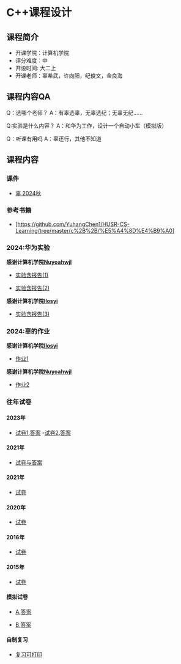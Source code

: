 # C++课程设计

## 课程简介

- 开课学院：计算机学院
- 评分难度：中
- 开设时间: 大二上
- 开课老师：辜希武，许向阳，纪俊文，金良海

## 课程内容QA
Q：选哪个老师？
A：有辜选辜，无辜选纪；无辜无纪......

Q:实验是什么内容？
A：和华为工作，设计一个自动小车（模拟版）

Q：听课有用吗
A：辜还行，其他不知道

## 课程内容

### 课件
- [辜 2024秋](https://github.com/YuhangChen1/HUSR-CS-Learning/tree/master/c%2B%2B/c%E8%89%B9%E8%AF%BE%E4%BB%B6)

### 参考书籍
- [https://github.com/YuhangChen1/HUSR-CS-Learning/tree/master/c%2B%2B/%E5%A4%8D%E4%B9%A0]

### 2024:华为实验
**感谢计算机学院[Nuyoahwjl](https://github.com/Nuyoahwjl)**

- [实验含报告(1)](https://github.com/Nuyoahwjl/HUST-CS/tree/main/C%2B%2B/C%2B%2B%E5%AE%9E%E9%AA%8C)

- [实验含报告(2)](https://github.com/YuhangChen1/HUSR-CS-Learning/tree/master/c%2B%2B/c%E8%89%B9%E5%AE%9E%E9%AA%8C)

**感谢计算机学院[Ilosyi](https://github.com/Ilosyi)**

- [实验含报告(3)](https://github.com/Ilosyi/Hust-CS-Learning-Library/tree/main/IIA%20C%2B%2B%E7%A8%8B%E5%BA%8F%E8%AE%BE%E8%AE%A1%E5%AE%9E%E9%AA%8C(%E5%8D%8E%E4%B8%BA))

### 2024:辜的作业
**感谢计算机学院[Ilosyi](https://github.com/Ilosyi)**

- [作业1](https://github.com/Ilosyi/Hust-CS-Learning-Library/tree/main/IIA%20C%2B%2B%E7%A8%8B%E5%BA%8F%E8%AE%BE%E8%AE%A1/%E4%BD%9C%E4%B8%9A(%E8%BE%9C))

**感谢计算机学院[Nuyoahwjl](https://github.com/Nuyoahwjl)**
- [作业2](https://github.com/Nuyoahwjl/HUST-CS/tree/main/C%2B%2B/%E4%BD%9C%E4%B8%9A)

### 往年试卷

#### 2023年
- [试卷1](https://github.com/YuhangChen1/HUSR-CS-Learning/blob/master/c%2B%2B/%E8%AF%95%E5%8D%B7/2023%E5%B9%B4C%2B%2B%E7%A8%8B%E5%BA%8F%E8%AE%BE%E8%AE%A1%E6%A8%A1%E6%8B%9F%E8%AF%95%E5%8D%B7.docx),[答案](https://github.com/YuhangChen1/HUSR-CS-Learning/blob/master/c%2B%2B/%E8%AF%95%E5%8D%B7/2023%E5%B9%B4C%2B%2B%E7%A8%8B%E5%BA%8F%E8%AE%BE%E8%AE%A1%E6%A8%A1%E6%8B%9F%E8%AF%95%E5%8D%B7%E7%AD%94%E6%A1%88.docx)
-[试卷2](https://github.com/YuhangChen1/HUSR-CS-Learning/blob/master/c%2B%2B/%E8%AF%95%E5%8D%B7/C%2B%2B%E8%AF%95%E5%8D%B7_2023%202.pdf),[答案](https://github.com/YuhangChen1/HUSR-CS-Learning/blob/master/c%2B%2B/%E8%AF%95%E5%8D%B7/C%2B%2B%E8%AF%95%E5%8D%B7_2023.pdf)

#### 2021年
- [试卷与答案](https://github.com/YuhangChen1/HUSR-CS-Learning/blob/master/c%2B%2B/%E8%AF%95%E5%8D%B7/C%2B%2B%E8%AF%95%E5%8D%B7_2022_%E7%AD%94%E6%A1%88.docx)

#### 2021年
- [试卷](https://github.com/YuhangChen1/HUSR-CS-Learning/blob/master/c%2B%2B/%E8%AF%95%E5%8D%B7/21C%2B%2B%E8%AF%95%E5%8D%B7(1).pdf)

#### 2020年
- [试卷](https://github.com/YuhangChen1/HUSR-CS-Learning/blob/master/c%2B%2B/%E8%AF%95%E5%8D%B7/20C%2B%2B%E8%AF%95%E5%8D%B7(1).pdf)


#### 2016年
- [试卷](https://github.com/YuhangChen1/HUSR-CS-Learning/blob/master/c%2B%2B/%E8%AF%95%E5%8D%B7/16C%2B%2B%E8%AF%95%E5%8D%B7%E4%B8%80(1).pdf)

#### 2015年
- [试卷](https://github.com/YuhangChen1/HUSR-CS-Learning/blob/master/c%2B%2B/%E8%AF%95%E5%8D%B7/1_15C%2B%2B%E8%AF%95%E5%8D%B7(1).pdf)

#### 模拟试卷
- [A](https://github.com/YuhangChen1/HUSR-CS-Learning/blob/master/c%2B%2B/%E8%AF%95%E5%8D%B7/%E6%A8%A1%E6%8B%9F%E8%AF%95%E5%8D%B7%E4%B8%80.pdf),[答案](https://github.com/YuhangChen1/HUSR-CS-Learning/blob/master/c%2B%2B/%E8%AF%95%E5%8D%B7/%E6%A8%A1%E6%8B%9F%E8%AF%95%E5%8D%B7%E4%B8%80%E7%AD%94%E6%A1%88.pdf)

- [B](https://github.com/YuhangChen1/HUSR-CS-Learning/blob/master/c%2B%2B/%E8%AF%95%E5%8D%B7/%E6%A8%A1%E6%8B%9F%E8%AF%95%E5%8D%B7%E4%BA%8C.pdf),[答案](https://github.com/YuhangChen1/HUSR-CS-Learning/blob/master/c%2B%2B/%E8%AF%95%E5%8D%B7/%E6%A8%A1%E6%8B%9F%E8%AF%95%E5%8D%B7%E4%BA%8C%E7%AD%94%E6%A1%88.pdf)

#### 自制复习
- [复习可打印](https://github.com/YuhangChen1/HUSR-CS-Learning/tree/master/c%2B%2B/%E5%A4%8D%E4%B9%A0)